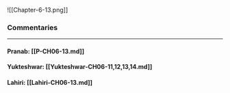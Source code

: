 ![[Chapter-6-13.png]]

### Commentaries

---

#### Pranab: [[P-CH06-13.md]]

#### Yukteshwar: [[Yukteshwar-CH06-11,12,13,14.md]]

#### Lahiri: [[Lahiri-CH06-13.md]]
